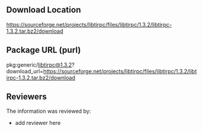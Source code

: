 ## Download Location

https://sourceforge.net/projects/libtirpc/files/libtirpc/1.3.2/libtirpc-1.3.2.tar.bz2/download

## Package URL (purl)

pkg:generic/libtirpc@1.3.2?download_url=https://sourceforge.net/projects/libtirpc/files/libtirpc/1.3.2/libtirpc-1.3.2.tar.bz2/download

## Reviewers

The information was reviewed by:

* add reviewer here
